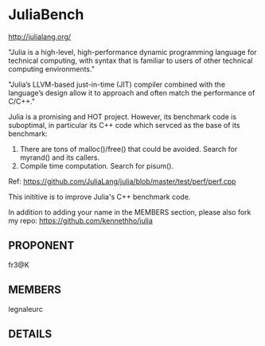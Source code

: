 JuliaBench
==============================================================
http://julialang.org/

"Julia is a high-level, high-performance dynamic programming language for technical computing, with syntax that is familiar to users of other technical computing environments."

 "Julia’s LLVM-based just-in-time (JIT) compiler combined with the language’s design allow it to approach and often match the performance of C/C++."

Julia is a promising and HOT project. However, its benchmark code is suboptimal, in particular its C++ code which servced as the base of its benchmark:
1. There are tons of malloc()/free() that could be avoided. Search for myrand() and its callers.
2. Compile time computation. Search for pisum().

Ref: https://github.com/JuliaLang/julia/blob/master/test/perf/perf.cpp

This inititive is to improve Julia's C++ benchmark code.

In addition to adding your name in the MEMBERS section, please also fork my repo: https://github.com/kennethho/julia

PROPONENT
---------

fr3@K

MEMBERS
-------

legnaleurc

DETAILS
-------


